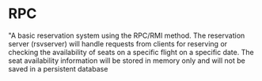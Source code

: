 # RPC
"A basic reservation system using the RPC/RMI method. The reservation server (rsvserver) will handle requests from clients for reserving or checking the availability of seats on a specific flight on a specific date. The seat availability information will be stored in memory only and will not be saved in a persistent database
